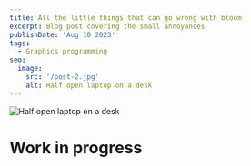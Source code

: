 ```yaml
---
title: All the little things that can go wrong with bloom
excerpt: Blog post covering the small annoyances 
publishDate: 'Aug 10 2023'
tags:
  - Graphics programming
seo:
  image:
    src: '/post-2.jpg'
    alt: Half open laptop on a desk
---
```


![Half open laptop on a desk](/post-2.jpg)

# Work in progress
